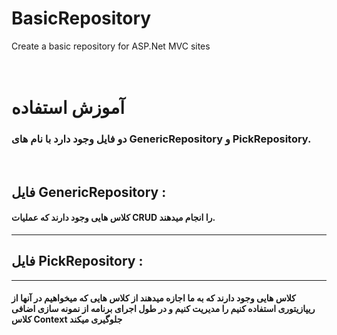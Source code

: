 # BasicRepository
Create a basic repository for ASP.Net MVC sites
<br />
<br />
<br />
<h1>آموزش استفاده</h1>
<h3>دو فایل وجود دارد با نام های GenericRepository و PickRepository.</h3>
<br />
<h2>فایل GenericRepository :</h2>
<h4>کلاس هایی وجود دارند که عملیات CRUD را انجام میدهند.</h4>
<hr />
<h2>فایل PickRepository :</h2>
<hr />
<h4>کلاس هایی وجود دارند که به ما اجازه میدهند از کلاس هایی که میخواهیم در آنها از ریپازیتوری استفاده کنیم را مدیریت کنیم و در طول اجرای برنامه از نمونه سازی اضافی کلاس Context جلوگیری میکند</h4>
